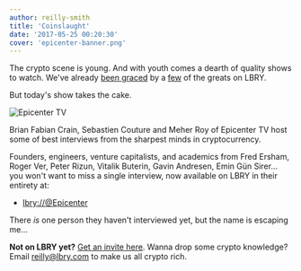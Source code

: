 ```yaml
---
author: reilly-smith
title: 'Coinslaught'
date: '2017-05-25 00:20:30'
cover: 'epicenter-banner.png'
---
```


The crypto scene is young. And with youth comes a dearth of quality shows to watch. We've already [been graced](/news/cryptoverse) by a [few](/news/crypt0) of the greats on LBRY.

But today's show takes the cake.

![Epicenter TV](/img/news/epicenter-inline.png)

Brian Fabian Crain, Sebastien Couture and Meher Roy of Epicenter TV host some of best interviews from the sharpest minds in cryptocurrency.

Founders, engineers, venture capitalists, and academics from Fred Ersham, Roger Ver, Peter Rizun, Vitalik Buterin, Gavin Andresen, Emin Gün Sirer... you won't want to miss a single interview, now available on LBRY in their entirety at:

- [lbry://@Epicenter](https://open.lbry.com/@Epicenter)

There *is* one person they haven't interviewed yet, but the name is escaping me...

**Not on LBRY yet?** [Get an invite here](/get). Wanna drop some crypto knowledge? Email [reilly@lbry.com](mailto:reilly@lbry.com) to make us all crypto rich.
